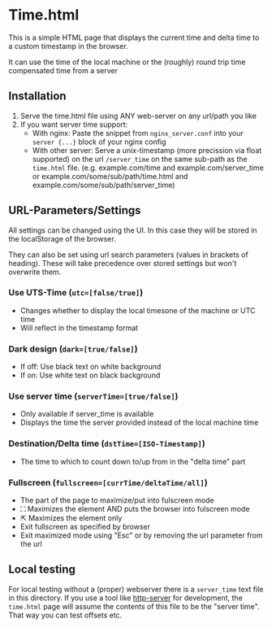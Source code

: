 # Time.html
This is a simple HTML page that displays the current time and delta time to a custom timestamp in the browser.

It can use the time of the local machine or the (roughly) round trip time compensated time from a server

## Installation
1. Serve the time.html file using ANY web-server on any url/path you like
1. If you want server time support:
    - With nginx: Paste the snippet from `nginx_server.conf` into your `server {...}` block of your nginx config
    - With other server: Serve a unix-timestamp (more precission via float supported) on the url `/server_time` on the same sub-path as the `time.html` file. (e.g. example.com/time and example.com/server_time or example.com/some/sub/path/time.html and example.com/some/sub/path/server_time)

## URL-Parameters/Settings
All settings can be changed using the UI. In this case they will be stored in the localStorage of the browser.

They can also be set using url search parameters (values in brackets of heading). These will take precedence over stored settings but won't overwrite them.

### Use UTS-Time (`utc=[false/true]`)
- Changes whether to display the local timesone of the machine or UTC time
- Will reflect in the timestamp format

### Dark design (`dark=[true/false]`)
- If off: Use black text on white background
- If on: Use white text on black background

### Use server time (`serverTime=[true/false]`)
- Only available if server_time is available
- Displays the time the server provided instead of the local machine time

### Destination/Delta time (`dstTime=[ISO-Timestamp]`)
- The time to which to count down to/up from in the "delta time" part

### Fullscreen (`fullscreen=[currTime/deltaTime/all]`)
- The part of the page to maximize/put into fulscreen mode
- &#x26f6; Maximizes the element AND puts the browser into fulscreen mode
- &#x21f1; Maximizes the element only
- Exit fullscreen as specified by browser
- Exit maximized mode using "Esc" or by removing the url parameter from the url

## Local testing
For local testing without a (proper) webserver there is a `server_time` text file in this directory. If you use a tool like [http-server](https://www.npmjs.com/package/http-server) for development, the `time.html` page will assume the contents of this file to be the "server time". That way you can test offsets etc.
